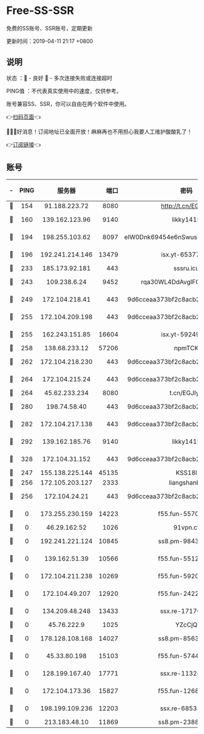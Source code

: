 # Free-SS-SSR

免费的SS账号、SSR账号，定期更新

更新时间：2019-04-11 21:17 +0800

## 说明

状态     ：🙂 - 良好 🙁 - 多次连接失败或连接超时

PING值   ：不代表真实使用中的速度，仅供参考。

账号兼容SS、SSR，你可以自由在两个软件中使用。

👉[扫码页面](https://liesauer.github.io/Free-SS-SSR/)👈

🎉🎉🎉好消息！订阅地址已全面开放！麻麻再也不用担心我要人工维护酸酸乳了！

👉[订阅链接](https://www.liesauer.net/yogurt/subscribe?ACCESS_TOKEN=DAYxR3mMaZAsaqUb)👈

## 账号

|-|PING|服务器|端口|密码|加密方式|区域|
|:----:|:----:|:-----:|-----:|:----:|:----:|:----:|
|🙂|154|91.188.223.72|8080|http://t.cn/EGJIyrl|rc4-md5|RU|
|🙂|160|139.162.123.96|9140|likky1415|aes-256-cfb|JP|
|🙂|194|198.255.103.62|8097|eIW0Dnk69454e6nSwuspv9DmS201tQ0D|aes-256-cfb|US|
|🙂|196|192.241.214.146|13479|isx.yt-65377565|aes-256-cfb|US|
|🙂|233|185.173.92.181|443|sssru.icu|rc4-md5|RU|
|🙂|243|109.238.6.24|9452|rqa30WL4DdAvgIFG6Fs3znzTa|aes-256-cfb|FR|
|🙂|249|172.104.218.41|443|9d6cceaa373bf2c8acb22e60b6a58be6|aes-256-cfb|US|
|🙂|255|172.104.209.198|443|9d6cceaa373bf2c8acb22e60b6a58be6|aes-256-cfb|US|
|🙂|255|162.243.151.85|16604|isx.yt-59249698|aes-256-cfb|US|
|🙂|258|138.68.233.12|57206|npmTCK|rc4-md5|US|
|🙂|262|172.104.218.230|443|9d6cceaa373bf2c8acb22e60b6a58be6|aes-256-cfb|US|
|🙂|264|172.104.215.24|443|9d6cceaa373bf2c8acb22e60b6a58be6|aes-256-cfb|US|
|🙂|264|45.62.233.234|8080|t.cn/EGJIyrl|rc4-md5|CA|
|🙂|280|198.74.58.40|443|9d6cceaa373bf2c8acb22e60b6a58be6|aes-256-cfb|US|
|🙂|282|172.104.217.138|443|9d6cceaa373bf2c8acb22e60b6a58be6|aes-256-cfb|US|
|🙂|292|139.162.185.76|9140|likky1415|aes-256-cfb|DE|
|🙂|328|172.104.31.152|443|9d6cceaa373bf2c8acb22e60b6a58be6|aes-256-cfb|US|
|🙂|247|155.138.225.144|45135|KSS18l|rc4-md5|US|
|🙂|256|172.105.203.127|2333|liangshanbo|chacha20|JP|
|🙁|256|172.104.24.21|443|9d6cceaa373bf2c8acb22e60b6a58be6|aes-256-cfb|US|
|🙁|0|173.255.230.159|14223|f55.fun-55707067|aes-256-cfb|US|
|🙁|0|46.29.162.52|1026|91vpn.cf|rc4-md5|RU|
|🙁|0|192.241.221.124|10845|ss8.pm-98432819|aes-256-cfb|US|
|🙁|0|139.162.51.39|10566|f55.fun-55124662|aes-256-cfb|SG|
|🙁|0|172.104.211.238|10269|f55.fun-59209585|aes-256-cfb|US|
|🙁|0|172.104.49.207|12920|f55.fun-24228907|aes-256-cfb|SG|
|🙁|0|134.209.48.248|13433|ssx.re-17176856|aes-256-cfb|US|
|🙁|0|45.76.222.9|1025|YZcCjQ|rc4-md5|JP|
|🙁|0|178.128.108.168|14027|ss8.pm-85636166|aes-256-cfb|SG|
|🙁|0|45.33.80.198|15103|f55.fun-57444781|aes-256-cfb|US|
|🙁|0|128.199.167.40|17771|ssx.re-11324880|aes-256-cfb|SG|
|🙁|0|172.104.173.36|15827|f55.fun-12684352|aes-256-cfb|SG|
|🙁|0|198.199.109.236|12203|ssx.re-68533755|aes-256-cfb|US|
|🙁|0|213.183.48.10|11869|ss8.pm-23880741|rc4-md5|RU|
